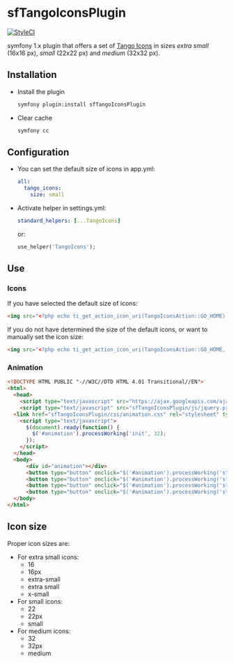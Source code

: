 # sfTangoIconsPlugin

[![StyleCI](https://github.styleci.io/repos/49591110/shield?branch=master)](https://github.styleci.io/repos/49591110)

symfony 1.x plugin that offers a set of [Tango Icons](http://tango.freedesktop.org/Tango_Icon_Library) in sizes *extra small* (16x16 px), *small* (22x22 px) and *medium* (32x32 px).

## Installation

  * Install the plugin

    ~~~sh
    symfony plugin:install sfTangoIconsPlugin
    ~~~

  * Clear cache

    ~~~sh
    symfony cc
    ~~~

## Configuration

  * You can set the default size of icons in app.yml:

    ~~~yaml
    all:
      tango_icons:
        size: small
    ~~~

  * Activate helper in settings.yml:

    ~~~yaml
    standard_helpers: [...TangoIcons]
    ~~~

    or:

    ~~~php
    use_helper('TangoIcons');
    ~~~

## Use

### Icons

If you have selected the default size of icons:

  ~~~html
  <img src="<?php echo ti_get_action_icon_uri(TangoIconsAction::GO_HOME) ?>" alt="" />
  ~~~

If you do not have determined the size of the default icons, or want to manually set the icon size:

  ~~~html
  <img src="<?php echo ti_get_action_icon_uri(TangoIconsAction::GO_HOME, 'small') ?>" alt="" />
  ~~~

### Animation

  ~~~html
  <!DOCTYPE HTML PUBLIC "-//W3C//DTD HTML 4.01 Transitional//EN">
  <html>
    <head>
      <script type="text/javascript" src="https://ajax.googleapis.com/ajax/libs/jquery/1.4.4/jquery.min.js"></script>
      <script type="text/javascript" src="sfTangoIconsPlugin/js/jquery.processworking.js"></script>
    <link href="sfTangoIconsPlugin/css/animation.css" rel="stylesheet" type="text/css" />
      <script type="text/javascript">
        $(document).ready(function() {
          $('#animation').processWorking('init', 32);
        });
      </script>
    </head>
    <body>
        <div id="animation"></div>
        <button type="button" onclick="$('#animation').processWorking('start', 15);">Start 15</button>
        <button type="button" onclick="$('#animation').processWorking('start', 30);">Start 30</button>
        <button type="button" onclick="$('#animation').processWorking('start', 60);">Start 60</button>
        <button type="button" onclick="$('#animation').processWorking('stop');">Stop</button>
    </body>
  </html>
  ~~~

## Icon size

Proper icon sizes are:

  * For extra small icons:
    * 16
    * 16px
    * extra-small
    * extra small
    * x-small
  * For small icons:
    * 22
    * 22px
    * small
  * For medium icons:
    * 32
    * 32px
    * medium
